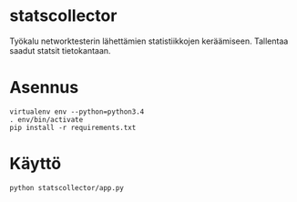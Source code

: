 statscollector
==============

Työkalu networktesterin lähettämien statistiikkojen keräämiseen.
Tallentaa saadut statsit tietokantaan.

Asennus
=======

    virtualenv env --python=python3.4
    . env/bin/activate
    pip install -r requirements.txt    

Käyttö
=======

    python statscollector/app.py


